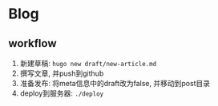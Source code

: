 # Blog

## workflow

1. 新建草稿: `hugo new draft/new-article.md`
2. 撰写文章, 并push到github
3. 准备发布: 将meta信息中的draft改为false, 并移动到post目录
4. deploy到服务器: `./deploy`
